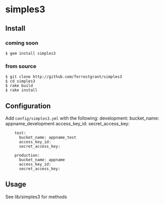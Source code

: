 # simples3
## Install
### coming soon
	$ gem install simples3

### from source
	$ git clone http://github.com/forrestgrant/simples3
	$ cd simples3
	$ rake build
	$ rake install

## Configuration
  Add `config/simples3.yml` with the following:
		development:
		  bucket_name: appname_development
		  access_key_id: 
		  secret_access_key: 

		test:
		  bucket_name: appname_test
		  access_key_id: 
		  secret_access_key: 

		production:
		  bucket_name: appname
		  access_key_id: 
		  secret_access_key:


## Usage
  See lib/simples3 for methods